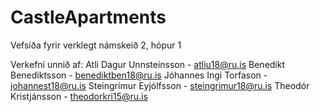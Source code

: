 # CastleApartments
Vefsíða fyrir verklegt námskeið 2, hópur 1

Verkefni unnið af: 
Atli Dagur Unnsteinsson - atliu18@ru.is
Benedikt Benediktsson - benediktben18@ru.is
Jóhannes Ingi Torfason - johannest18@ru.is
Steingrímur Eyjólfsson - steingrimur18@ru.is
Theodór Kristjánsson - theodorkri15@ru.is
